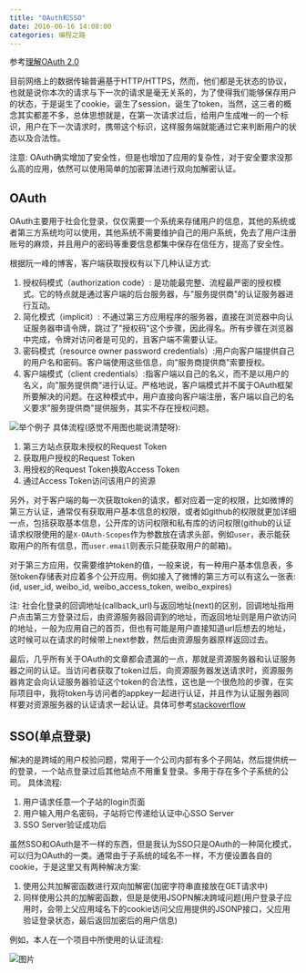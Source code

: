 ```yaml
---
title: "OAuth和SSO"
date: 2016-06-16 14:08:00
categories: 编程之路
---
```

参考[理解OAuth 2.0](http://www.ruanyifeng.com/blog/2014/05/oauth_2_0.html)

目前网络上的数据传输普遍基于HTTP/HTTPS，然而，他们都是无状态的协议，也就是说你本次的请求与下一次的请求是毫无关系的，为了使得我们能够保存用户的状态，于是诞生了cookie，诞生了session，诞生了token，当然，这三者的概念其实都差不多，总体思想就是，在第一次请求过后，给用户生成唯一的一个标识，用户在下一次请求时，携带这个标识，这样服务端就能通过它来判断用户的状态以及合法性。

注意: OAuth确实增加了安全性，但是也增加了应用的复杂性，对于安全要求没那么高的应用，依然可以使用简单的加密算法进行双向加解密认证。

## OAuth
OAuth主要用于社会化登录，仅仅需要一个系统来存储用户的信息，其他的系统或者第三方系统均可以使用，其他系统不需要维护自己的用户系统，免去了用户注册账号的麻烦，并且用户的密码等重要信息都集中保存在信任方，提高了安全性。

根据阮一峰的博客，客户端获取授权有以下几种认证方式:

1. 授权码模式（authorization code）: 是功能最完整、流程最严密的授权模式。它的特点就是通过客户端的后台服务器，与"服务提供商"的认证服务器进行互动。
2. 简化模式（implicit）: 不通过第三方应用程序的服务器，直接在浏览器中向认证服务器申请令牌，跳过了"授权码"这个步骤，因此得名。所有步骤在浏览器中完成，令牌对访问者是可见的，且客户端不需要认证。
3. 密码模式（resource owner password credentials）:用户向客户端提供自己的用户名和密码。客户端使用这些信息，向"服务商提供商"索要授权。
4. 客户端模式（client credentials）:指客户端以自己的名义，而不是以用户的名义，向"服务提供商"进行认证。严格地说，客户端模式并不属于OAuth框架所要解决的问题。在这种模式中，用户直接向客户端注册，客户端以自己的名义要求"服务提供商"提供服务，其实不存在授权问题。

![举个例子](http://7xnc86.com1.z0.glb.clouddn.com/oauth-and-sso-1.png)
具体流程(感觉不用图也能说清楚呀):

1. 第三方站点获取未授权的Request Token
2. 获取用户授权的Request Token
3. 用授权的Request Token换取Access Token
4. 通过Access Token访问该用户的资源

另外，对于客户端的每一次获取token的请求，都对应着一定的权限，比如微博的第三方认证，通常仅有获取用户基本信息的权限，或者如github的权限就更加详细一点，包括获取基本信息，公开库的访问权限和私有库的访问权限(github的认证请求权限使用的是`X-OAuth-Scopes`作为参数放在请求头部，例如`user`，表示能获取用户的所有信息，而`user.email`则表示只能获取用户的邮箱)。

对于第三方应用，仅需要维护token的值，一般来说，有一种用户基本信息表，多张token存储表对应着多个公开应用。例如接入了微博的第三方可以有这么一张表: (id, user_id, weibo_id, weibo_access_token, weibo_expires)

注: 社会化登录的回调地址(callback_url)与返回地址(next)的区别，回调地址指用户点击第三方登录过后，由资源服务器回调到的地址，而返回地址则是用户欲访问的地址，一般为应用自己的首页，但也有可能是用户直接知道url后想去的地址，这时候可以在请求的时候带上next参数，然后由资源服务器原样返回过去。

最后，几乎所有关于OAuth的文章都会遗漏的一点，那就是资源服务器和认证服务器之间的认证。当访问者获取了token过后，向资源服务器发送请求时，资源服务器肯定会向认证服务器验证这个token的合法性，这也是一个很危险的步骤，在实际项目中，我将token与访问者的appkey一起进行认证，并且作为认证服务器同样要对资源服务器的认证请求一起认证。具体可参考[stackoverflow](http://stackoverflow.com/questions/12296017/how-to-validate-an-oauth-2-0-access-token-for-a-resource-server)

## SSO(单点登录)
解决的是跨域的用户校验问题，常用于一个公司内部有多个子网站，然后提供统一的登录，一个站点登录过后其他站点不用重复登录。多用于存在多个子系统的公司。
具体流程:
1. 用户请求任意一个子站的login页面
2. 用户输入用户名密码，子站将它传递给认证中心SSO Server
3. SSO Server验证成功后

虽然SSO和OAuth是不一样的东西，但是我认为SSO只是OAuth的一种简化模式，可以归为OAuth的一类。通常由于子系统的域名不一样，不方便设置各自的cookie，于是这里又有两种解决方案:

1. 使用公共加解密函数进行双向加解密(加密字符串直接放在GET请求中)
2. 同样使用公共的加解密函数，但是是使用JSOPN解决跨域问题(用户登录子应用时，会带上父应用域名下的cookie访问父应用提供的JSONP接口，父应用验证登录状态，最后返回加密后的用户信息)

例如，本人在一个项目中所使用的认证流程:

![图片](http://7xnc86.com1.z0.glb.clouddn.com/oauth-and-sso-2.png)



